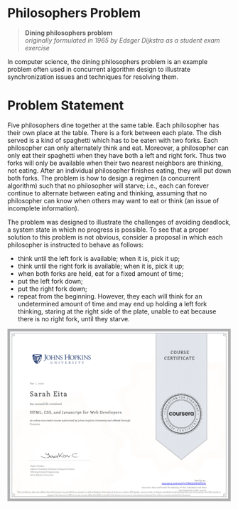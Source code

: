 # Philosophers Problem
>**Dining philosophers problem**  
> *originally formulated in 1965 by Edsger Dijkstra as a student exam exercise*

In computer science, the dining philosophers problem is an example problem often used in concurrent algorithm design to illustrate synchronization issues and techniques for resolving them.

# Problem Statement
Five philosophers dine together at the same table. Each philosopher has their own place at the table. There is a fork between each plate. The dish served is a kind of spaghetti which has to be eaten with two forks. Each philosopher can only alternately think and eat. Moreover, a philosopher can only eat their spaghetti when they have both a left and right fork. Thus two forks will only be available when their two nearest neighbors are thinking, not eating. After an individual philosopher finishes eating, they will put down both forks. The problem is how to design a regimen (a concurrent algorithm) such that no philosopher will starve; i.e., each can forever continue to alternate between eating and thinking, assuming that no philosopher can know when others may want to eat or think (an issue of incomplete information).

The problem was designed to illustrate the challenges of avoiding deadlock, a system state in which no progress is possible. To see that a proper solution to this problem is not obvious, consider a proposal in which each philosopher is instructed to behave as follows:

* think until the left fork is available; when it is, pick it up;
* think until the right fork is available; when it is, pick it up;
* when both forks are held, eat for a fixed amount of time;
* put the left fork down;
* put the right fork down;
* repeat from the beginning.
However, they each will think for an undetermined amount of time and may end up holding a left fork thinking, staring at the right side of the plate, unable to eat because there is no right fork, until they starve.

![Certificate](https://github.com/saraheita/Coursera-HTML-CSS-and-Javascript-for-Web-Developers/blob/main/Certificate.png) 


